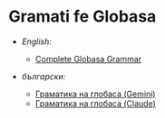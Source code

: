 # Gramati fe Globasa

- *English:*
  - [Complete Globasa Grammar](./eng/)

- *български:*
  - [Граматика на глобаса (Gemini)](./bg-gemini/)
  - [Граматика на глобаса (Claude)](./bg-claude/)

<!--
- *español:*
  - [Gramática completa de Globasa](./spa/)
-->

<!---
## Contributing

Do not edit the root `README.md` file, edit `docs/README.md` instead

### Add new book

```sh
mdbook init ./books/new-book
just --yes sync-theme
# Edit `docs/README.md` and run:
just sync-readme
just build
```

### Build books

```sh
just --yes sync-theme
just build
```
--->
